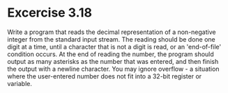 # Excercise 3.18
Write a program that reads the decimal representation of a non-negative integer from the standard input stream. The reading should be done one digit at a time, until a character that is not a digit is read, or an 'end-of-file' condition occurs. At the end of reading the number, the program should output as many asterisks as the number that was entered, and then finish the output with a newline character. You may ignore overflow - a situation where the user-entered number does not fit into a 32-bit register or variable.
